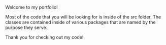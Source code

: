 Welcome to my portfolio!

Most of the code that you will be looking for is inside of the src folder. The classes are contained inside of various packages that are named by the purpose they serve.

Thank you for checking out my code!

